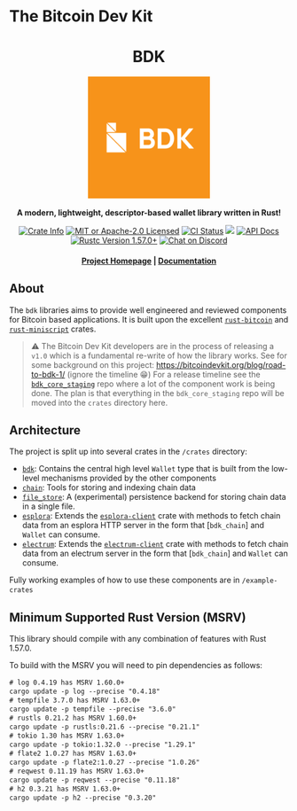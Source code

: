 # The Bitcoin Dev Kit

<div align="center">
  <h1>BDK</h1>

  <img src="./static/bdk.png" width="220" />

  <p>
    <strong>A modern, lightweight, descriptor-based wallet library written in Rust!</strong>
  </p>

  <p>
    <a href="https://crates.io/crates/bdk"><img alt="Crate Info" src="https://img.shields.io/crates/v/bdk.svg"/></a>
    <a href="https://github.com/bitcoindevkit/bdk/blob/master/LICENSE"><img alt="MIT or Apache-2.0 Licensed" src="https://img.shields.io/badge/license-MIT%2FApache--2.0-blue.svg"/></a>
    <a href="https://github.com/bitcoindevkit/bdk/actions?query=workflow%3ACI"><img alt="CI Status" src="https://github.com/bitcoindevkit/bdk/workflows/CI/badge.svg"></a>
    <a href="https://coveralls.io/github/bitcoindevkit/bdk?branch=master"><img src="https://coveralls.io/repos/github/bitcoindevkit/bdk/badge.svg?branch=master"/></a>
    <a href="https://docs.rs/bdk"><img alt="API Docs" src="https://img.shields.io/badge/docs.rs-bdk-green"/></a>
    <a href="https://blog.rust-lang.org/2021/12/02/Rust-1.57.0.html"><img alt="Rustc Version 1.57.0+" src="https://img.shields.io/badge/rustc-1.57.0%2B-lightgrey.svg"/></a>
    <a href="https://discord.gg/d7NkDKm"><img alt="Chat on Discord" src="https://img.shields.io/discord/753336465005608961?logo=discord"></a>
  </p>

  <h4>
    <a href="https://bitcoindevkit.org">Project Homepage</a>
    <span> | </span>
    <a href="https://docs.rs/bdk">Documentation</a>
  </h4>
</div>

## About

The `bdk` libraries aims to provide well engineered and reviewed components for Bitcoin based applications.
It is built upon the excellent [`rust-bitcoin`] and [`rust-miniscript`] crates.

> ⚠ The Bitcoin Dev Kit developers are in the process of releasing a `v1.0` which is a fundamental re-write of how the library works.
> See for some background on this project: https://bitcoindevkit.org/blog/road-to-bdk-1/ (ignore the timeline 😁)
> For a release timeline see the [`bdk_core_staging`] repo where a lot of the component work is being done. The plan is that everything in the `bdk_core_staging` repo will be moved into the `crates` directory here.

## Architecture

The project is split up into several crates in the `/crates` directory:

- [`bdk`](./crates/bdk): Contains the central high level `Wallet` type that is built from the low-level mechanisms provided by the other components
- [`chain`](./crates/chain): Tools for storing and indexing chain data
- [`file_store`](./crates/file_store): A (experimental) persistence backend for storing chain data in a single file.
- [`esplora`](./crates/esplora): Extends the [`esplora-client`] crate with methods to fetch chain data from an esplora HTTP server in the form that [`bdk_chain`] and `Wallet` can consume.
- [`electrum`](./crates/electrum): Extends the [`electrum-client`] crate with methods to fetch chain data from an electrum server in the form that [`bdk_chain`] and `Wallet` can consume.

Fully working examples of how to use these components are in `/example-crates`

[`bdk_core_staging`]: https://github.com/LLFourn/bdk_core_staging
[`rust-miniscript`]: https://github.com/rust-bitcoin/rust-miniscript
[`rust-bitcoin`]: https://github.com/rust-bitcoin/rust-bitcoin
[`esplora-client`]: https://docs.rs/esplora-client/0.3.0/esplora_client/
[`electrum-client`]: https://docs.rs/electrum-client/0.13.0/electrum_client/

## Minimum Supported Rust Version (MSRV)
This library should compile with any combination of features with Rust 1.57.0.

To build with the MSRV you will need to pin dependencies as follows:

```
# log 0.4.19 has MSRV 1.60.0+
cargo update -p log --precise "0.4.18"
# tempfile 3.7.0 has MSRV 1.63.0+
cargo update -p tempfile --precise "3.6.0"
# rustls 0.21.2 has MSRV 1.60.0+
cargo update -p rustls:0.21.6 --precise "0.21.1"
# tokio 1.30 has MSRV 1.63.0+
cargo update -p tokio:1.32.0 --precise "1.29.1"
# flate2 1.0.27 has MSRV 1.63.0+
cargo update -p flate2:1.0.27 --precise "1.0.26"
# reqwest 0.11.19 has MSRV 1.63.0+
cargo update -p reqwest --precise "0.11.18"
# h2 0.3.21 has MSRV 1.63.0+
cargo update -p h2 --precise "0.3.20"
```
